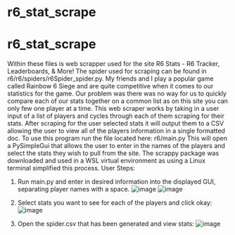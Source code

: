 # r6_stat_scrape
 # r6_stat_scrape
 Within these files is web scrapper used for the site R6 Stats - R6 Tracker, Leaderboards, & More! 
The spider used for scraping can be found in r6/r6/spiders/r6Spider_spider.py. My friends and I play a popular game called Rainbow 6 Siege and are quite competitive when it comes to our statistics for the game. Our problem was there was no way for us to quickly compare each of our stats together on a common list as on this site you can only few one player at a time.
This web scraper works by taking in a user input of a list of players and cycles through each of them scraping for their stats. After scraping for the user selected stats it will output them to a CSV allowing the user to view all of the players information in a single formatted doc.
To use this program run the file located here: r6/main.py
This will open a PySimpleGui that allows the user to enter in the names of the players and select the stats they wish to pull from the site. 
The scrappy package was downloaded and used in a WSL virtual environment as using a Linux terminal simplified this process. 
 User Steps: 
1.	Run main.py and enter in desired information into the displayed GUI, separating player names with a space. 
 ![image](https://github.com/ajonto/r6_stat_scrape/assets/78171517/f4bd9b19-af9b-413e-b413-5f43d76c928f)
 ![image](https://github.com/ajonto/r6_stat_scrape/assets/78171517/d65b83ad-7df2-4c76-9a8d-f2883841eb09)


 


2.	Select stats you want to see for each of the players and click okay:
 ![image](https://github.com/ajonto/r6_stat_scrape/assets/78171517/4734968c-fcf5-4d8a-963d-8ac402e99396)

3.	Open the spider.csv that has been generated and view stats: 
![image](https://github.com/ajonto/r6_stat_scrape/assets/78171517/99db2850-bc43-4fac-a69e-7961438a38e9)

